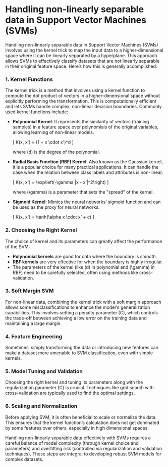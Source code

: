 # Handling non-linearly separable data in Support Vector Machines (SVMs)  

Handling non-linearly separable data in Support Vector Machines (SVMs) involves using the kernel trick to map the input data to a higher-dimensional space where it can be linearly separated by a hyperplane. This approach allows SVMs to effectively classify datasets that are not linearly separable in their original feature space. Here’s how this is generally accomplished:

### 1. **Kernel Functions**
The kernel trick is a method that involves using a kernel function to compute the dot product of vectors in a higher-dimensional space without explicitly performing the transformation. This is computationally efficient and lets SVMs handle complex, non-linear decision boundaries. Commonly used kernel functions include:

- **Polynomial Kernel**: It represents the similarity of vectors (training samples) in a feature space over polynomials of the original variables, allowing learning of non-linear models.
  
  \[
  K(x, x') = (1 + x \cdot x')^d
  \]
  
  where \(d\) is the degree of the polynomial.

- **Radial Basis Function (RBF) Kernel**: Also known as the Gaussian kernel, it is a popular choice for many practical applications. It can handle the case when the relation between class labels and attributes is non-linear.
  
  \[
  K(x, x') = \exp\left(-\gamma \|x - x'\|^2\right)
  \]
  
  where \(\gamma\) is a parameter that sets the "spread" of the kernel.

- **Sigmoid Kernel**: Mimics the neural networks’ sigmoid function and can be used as the proxy for neural networks.
  
  \[
  K(x, x') = \tanh(\alpha x \cdot x' + c)
  \]

### 2. **Choosing the Right Kernel**
The choice of kernel and its parameters can greatly affect the performance of the SVM:
- **Polynomial kernels** are good for data where the boundary is smooth.
- **RBF kernels** are very effective for when the boundary is highly irregular.
- The parameters of the kernel (like \(d\) in polynomial and \(\gamma\) in RBF) need to be carefully selected, often using methods like cross-validation.

### 3. **Soft Margin SVM**
For non-linear data, combining the kernel trick with a soft margin approach allows some misclassifications to enhance the model's generalization capabilities. This involves setting a penalty parameter \(C\), which controls the trade-off between achieving a low error on the training data and maintaining a large margin.

### 4. **Feature Engineering**
Sometimes, simply transforming the data or introducing new features can make a dataset more amenable to SVM classification, even with simple kernels.

### 5. **Model Tuning and Validation**
Choosing the right kernel and tuning its parameters along with the regularization parameter \(C\) is crucial. Techniques like grid search with cross-validation are typically used to find the optimal settings.

### 6. **Scaling and Normalization**
Before applying SVM, it is often beneficial to scale or normalize the data. This ensures that the kernel function’s calculation does not get dominated by some features over others, especially in high dimensional spaces.

Handling non-linearly separable data effectively with SVMs requires a careful balance of model complexity (through kernel choice and parameters) and overfitting risk (controlled via regularization and validation techniques). These steps are integral to developing robust SVM models for complex datasets.